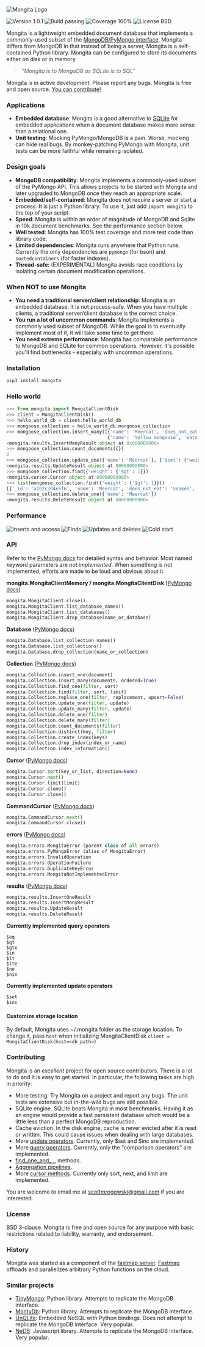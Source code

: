 ![Mongita Logo](https://raw.githubusercontent.com/scottrogowski/mongita/master/assets/mongita.jpg)

![Version 1.0.1](https://img.shields.io/badge/version-1.0.1-brightgreen) ![Build passing](https://img.shields.io/badge/build-passing-brightgreen) ![Coverage 100%](https://img.shields.io/badge/coverage-100%25-brightgreen) ![License BSD](https://img.shields.io/badge/license-BSD-green])

Mongita is a lightweight embedded document database that implements a commonly-used subset of the [MongoDB/PyMongo interface](https://pymongo.readthedocs.io/en/stable/). Mongita differs from MongoDB in that instead of being a server, Mongita is a self-contained Python library.  Mongita can be configured to store its documents either on disk or in memory.

> *"Mongita is to MongoDB as SQLite is to SQL"*

Mongita is in active development. Please report any bugs. Mongita is free and open source. [You can contribute!]((#contributing))

### Applications
- **Embedded database**: Mongita is a good alternative to [SQLite](https://www.sqlite.org/index.html) for embedded applications when a document database makes more sense than a relational one.
- **Unit testing**: Mocking PyMongo/MongoDB is a pain. Worse, mocking can hide real bugs. By monkey-patching PyMongo with Mongita, unit tests can be more faithful while remaining isolated.
 
### Design goals
- **MongoDB compatibility**: Mongita implements a commonly-used subset of the PyMongo API. This allows projects to be started with Mongita and later upgraded to MongoDB once they reach an appropriate scale.
- **Embedded/self-contained**: Mongita does not require a server or start a process. It is just a Python library. To use it, just add `import mongita` to the top of your script.
- **Speed**: Mongita is within an order of magnitude of MongoDB and Sqlite in 10k document benchmarks. See the performance section below.
- **Well tested**: Mongita has 100% test coverage and more test code than library code.
- **Limited dependencies**: Mongita runs anywhere that Python runs. Currently the only dependencies are `pymongo` (for bson) and `sortedcontainers` (for faster indexes).
- **Thread-safe**: (EXPERIMENTAL) Mongita avoids race conditions by isolating certain document modification operations.

### When NOT to use Mongita
- **You need a traditional server/client relationship**: Mongita is an embedded database. It is not process-safe. When you have multiple clients, a traditional server/client database is the correct choice.
- **You run a lot of uncommon commands**: Mongita implements a commonly used subset of MongoDB. While the goal is to eventually implement most of it, it will take some time to get there.
- **You need extreme performance**: Mongita has comparable performance to MongoDB and SQLite for common operations. However, it's possible you'll find bottlenecks - especially with uncommon operations. 

### Installation

```bash
pip3 install mongita
```

###  Hello world

```python
>>> from mongita import MongitaClientDisk
>>> client = MongitaClientDisk()
>>> hello_world_db = client.hello_world_db
>>> mongoose_collection = hello_world_db.mongoose_collection
>>> mongoose_collection.insert_many([{'name': 'Meercat', 'does_not_eat': 'Snakes'},
                                     {'name': 'Yellow mongoose', 'eats': 'Termites'}])
<mongita.results.InsertManyResult object at 0x000000000>
>>> mongoose_collection.count_documents({})
2
>>> mongoose_collection.update_one({'name': 'Meercat'}, {'$set': {"weight": 2}})
<mongita.results.UpdateResult object at 00000000000>
>>> mongoose_collection.find({'weight': {'$gt': 1}})
<mongita.cursor.Cursor object at 00000000000>
>>> list(mongoose_collection.find({'weight': {'$gt': 1}}))
[{'_id': 'a1b2c3d4e5f6', 'name': 'Meercat', 'does_not_eat': 'Snakes', 'weight': 2}]
>>> mongoose_collection.delete_one({'name': 'Meercat'})
<mongita.results.DeleteResult object at 00000000000>
```

### Performance

![Inserts and access](https://raw.githubusercontent.com/scottrogowski/mongita/master/assets/performance_comparison_inserts_and_access.svg)
![Finds](https://raw.githubusercontent.com/scottrogowski/mongita/master/assets/performance_comparison_finds.svg)
![Updates and deletes](https://raw.githubusercontent.com/scottrogowski/mongita/master/assets/performance_comparison_updates_and_deletes.svg)
![Cold start](https://raw.githubusercontent.com/scottrogowski/mongita/master/assets/performance_comparison_cold_starts.svg)

### API

Refer to the [PyMongo docs](https://pymongo.readthedocs.io/en/stable/api/index.html) for detailed syntax and behavior. Most named keyword parameters are *not implemented*. When something is not implemented, efforts are made to be loud and obvious about it.

**mongita.MongitaClientMemory / mongita.MongitaClientDisk** ([PyMongo docs](https://pymongo.readthedocs.io/en/stable/api/pymongo/mongo_client.html))

```python
mongita.MongitaClient.close()
mongita.MongitaClient.list_database_names()
mongita.MongitaClient.list_databases()
mongita.MongitaClient.drop_database(name_or_database)
```

**Database** ([PyMongo docs](https://pymongo.readthedocs.io/en/stable/api/pymongo/database.html))

```python
mongita.Database.list_collection_names()
mongita.Database.list_collections()
mongita.Database.drop_collection(name_or_collection)
```

**Collection** ([PyMongo docs](https://pymongo.readthedocs.io/en/stable/api/pymongo/collection.html))

```python
mongita.Collection.insert_one(document)
mongita.Collection.insert_many(documents, ordered=True)
mongita.Collection.find_one(filter, sort)
mongita.Collection.find(filter, sort, limit)
mongita.Collection.replace_one(filter, replacement, upsert=False)
mongita.Collection.update_one(filter, update)
mongita.Collection.update_many(filter, update)
mongita.Collection.delete_one(filter)
mongita.Collection.delete_many(filter)
mongita.Collection.count_documents(filter)
mongita.Collection.distinct(key, filter)
mongita.Collection.create_index(keys)
mongita.Collection.drop_index(index_or_name)
mongita.Collection.index_information()
```

**Cursor** ([PyMongo docs](https://pymongo.readthedocs.io/en/stable/api/pymongo/cursor.html))

```python
mongita.Cursor.sort(key_or_list, direction=None)
mongita.Cursor.next()
mongita.Cursor.limit(limit)
mongita.Cursor.clone()
mongita.Cursor.close()
```

**CommandCursor** ([PyMongo docs](https://pymongo.readthedocs.io/en/stable/api/pymongo/command_cursor.html))

```python
mongita.CommandCursor.next()
mongita.CommandCursor.close()
```

**errors** ([PyMongo docs](https://pymongo.readthedocs.io/en/stable/api/pymongo/errors.html))

```python
mongita.errors.MongitaError (parent class of all errors)
mongita.errors.PyMongoError (alias of MongitaError)
mongita.errors.InvalidOperation
mongita.errors.OperationFailure
mongita.errors.DuplicateKeyError
mongita.errors.MongitaNotImplementedError
```

**results** ([PyMongo docs](https://pymongo.readthedocs.io/en/stable/api/pymongo/results.html))

```python
mongita.results.InsertOneResult
mongita.results.InsertManyResult
mongita.results.UpdateResult
mongita.results.DeleteResult
```

**Currently implemented query operators**

    $eq
    $gt
    $gte
    $in
    $lt
    $lte
    $ne
    $nin

**Currently implemented update operators**

    $set
    $inc

#### Customize storage location
By default, Mongita uses ~/.mongita folder as the storage location. To change it, pass `host` when initializing MongitaClientDisk `client = MongitaClientDisk(host=<db_path>)`

### Contributing

Mongita is an *excellent* project for open source contributors. There is a lot to do and it is easy to get started. In particular, the following tasks are high in priority:
- More testing. Try Mongita on a project and report any bugs. The unit tests are extensive but in-the-wild bugs are still possible.
- SQLite engine. SQLite beats Mongita in most benchmarks. Having it as an engine would provide a fast persistent database which would be a little less than a perfect MongoDB reproduction.
- Cache eviction. In the disk engine, cache is never evicted after it is read or written. This could cause issues when dealing with large databases.
- More [update operators](https://docs.mongodb.com/manual/reference/operator/update/#id1). Currently, only $set and $inc are implemented.
- More [query operators](https://docs.mongodb.com/manual/reference/operator/query/). Currently, only the "comparison operators" are implemented.
- [find_one_and_...](https://pymongo.readthedocs.io/en/stable/api/pymongo/collection.html#pymongo.collection.Collection.find_one_and_replace) methods.
- [Aggregation pipelines](https://docs.mongodb.com/manual/reference/command/aggregate/).
- More [cursor methods](https://pymongo.readthedocs.io/en/stable/api/pymongo/cursor.html). Currently only sort, next, and limit are implemented.

You are welcome to email me at scottmrogowski@gmail.com if you are interested.

### License

BSD 3-clause. Mongita is free and open source for any purpose with basic restrictions related to liability, warranty, and endorsement.

### History

Mongita was started as a component of the [fastmap server](https://github.com/fastmap-io). [Fastmap](https://fastmap.io) offloads and parallelizes arbitrary Python functions on the cloud.

### Similar projects

- [TinyMongo](https://github.com/schapman1974/tinymongo): Python library. Attempts to replicate the MongoDB interface.
- [MontyDb](https://github.com/davidlatwe/montydb): Python library. Attempts to replicate the MongoDB interface.
- [UnQLite](https://unqlite.org/): Embedded NoSQL with Python bindings. Does not attempt to replicate the MongoDB interface. Very popular.
- [NeDB](https://github.com/louischatriot/nedb): Javascript library. Attempts to replicate the MongoDB interface. Very popular.
